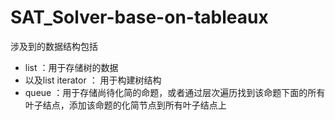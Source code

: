 # SAT_Solver-base-on-tableaux

涉及到的数据结构包括
- list ：用于存储树的数据
- 以及list iterator ： 用于构建树结构
- queue ：用于存储尚待化简的命题，或者通过层次遍历找到该命题下面的所有叶子结点，添加该命题的化简节点到所有叶子结点上
